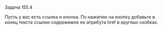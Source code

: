 Задача 155.4

Пусть у вас есть ссылка и кнопка. По нажатию на кнопку добавьте в конец текста ссылки содержимое ее атрибута href в круглых скобках.